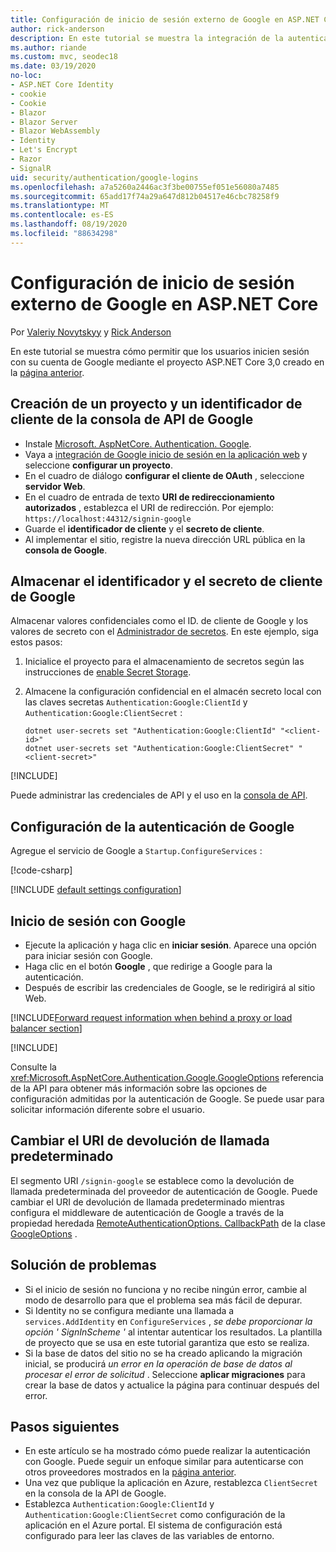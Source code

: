 ```yaml
---
title: Configuración de inicio de sesión externo de Google en ASP.NET Core
author: rick-anderson
description: En este tutorial se muestra la integración de la autenticación de usuarios de cuentas de Google en una aplicación ASP.NET Core existente.
ms.author: riande
ms.custom: mvc, seodec18
ms.date: 03/19/2020
no-loc:
- ASP.NET Core Identity
- cookie
- Cookie
- Blazor
- Blazor Server
- Blazor WebAssembly
- Identity
- Let's Encrypt
- Razor
- SignalR
uid: security/authentication/google-logins
ms.openlocfilehash: a7a5260a2446ac3f3be00755ef051e56080a7485
ms.sourcegitcommit: 65add17f74a29a647d812b04517e46cbc78258f9
ms.translationtype: MT
ms.contentlocale: es-ES
ms.lasthandoff: 08/19/2020
ms.locfileid: "88634298"
---
```

# <a name="google-external-login-setup-in-aspnet-core"></a>Configuración de inicio de sesión externo de Google en ASP.NET Core

Por [Valeriy Novytskyy](https://github.com/01binary) y [Rick Anderson](https://twitter.com/RickAndMSFT)

En este tutorial se muestra cómo permitir que los usuarios inicien sesión con su cuenta de Google mediante el proyecto ASP.NET Core 3,0 creado en la [página anterior](xref:security/authentication/social/index).

## <a name="create-a-google-api-console-project-and-client-id"></a>Creación de un proyecto y un identificador de cliente de la consola de API de Google

* Instale [Microsoft. AspNetCore. Authentication. Google](https://www.nuget.org/packages/Microsoft.AspNetCore.Authentication.Google).
* Vaya a [integración de Google inicio de sesión en la aplicación web](https://developers.google.com/identity/sign-in/web/sign-in) y seleccione **configurar un proyecto**.
* En el cuadro de diálogo **configurar el cliente de OAuth** , seleccione **servidor Web**.
* En el cuadro de entrada de texto **URI de redireccionamiento autorizados** , establezca el URI de redirección. Por ejemplo: `https://localhost:44312/signin-google`
* Guarde el **identificador de cliente** y el **secreto de cliente**.
* Al implementar el sitio, registre la nueva dirección URL pública en la **consola de Google**.

## <a name="store-the-google-client-id-and-secret"></a>Almacenar el identificador y el secreto de cliente de Google

Almacenar valores confidenciales como el ID. de cliente de Google y los valores de secreto con el [Administrador de secretos](xref:security/app-secrets). En este ejemplo, siga estos pasos:

1. Inicialice el proyecto para el almacenamiento de secretos según las instrucciones de [enable Secret Storage](xref:security/app-secrets#enable-secret-storage).
1. Almacene la configuración confidencial en el almacén secreto local con las claves secretas `Authentication:Google:ClientId` y `Authentication:Google:ClientSecret` :

    ```dotnetcli
    dotnet user-secrets set "Authentication:Google:ClientId" "<client-id>"
    dotnet user-secrets set "Authentication:Google:ClientSecret" "<client-secret>"
    ```

[!INCLUDE[](~/includes/environmentVarableColon.md)]

Puede administrar las credenciales de API y el uso en la [consola de API](https://console.developers.google.com/apis/dashboard).

## <a name="configure-google-authentication"></a>Configuración de la autenticación de Google

Agregue el servicio de Google a `Startup.ConfigureServices` :

[!code-csharp[](~/security/authentication/social/social-code/3.x/StartupGoogle3x.cs?highlight=11-19)]

[!INCLUDE [default settings configuration](includes/default-settings2-2.md)]

## <a name="sign-in-with-google"></a>Inicio de sesión con Google

* Ejecute la aplicación y haga clic en **iniciar sesión**. Aparece una opción para iniciar sesión con Google.
* Haga clic en el botón **Google** , que redirige a Google para la autenticación.
* Después de escribir las credenciales de Google, se le redirigirá al sitio Web.

[!INCLUDE[Forward request information when behind a proxy or load balancer section](includes/forwarded-headers-middleware.md)]

[!INCLUDE[](includes/chain-auth-providers.md)]

Consulte la <xref:Microsoft.AspNetCore.Authentication.Google.GoogleOptions> referencia de la API para obtener más información sobre las opciones de configuración admitidas por la autenticación de Google. Se puede usar para solicitar información diferente sobre el usuario.

## <a name="change-the-default-callback-uri"></a>Cambiar el URI de devolución de llamada predeterminado

El segmento URI `/signin-google` se establece como la devolución de llamada predeterminada del proveedor de autenticación de Google. Puede cambiar el URI de devolución de llamada predeterminado mientras configura el middleware de autenticación de Google a través de la propiedad heredada [RemoteAuthenticationOptions. CallbackPath](/dotnet/api/microsoft.aspnetcore.authentication.remoteauthenticationoptions.callbackpath) de la clase [GoogleOptions](/dotnet/api/microsoft.aspnetcore.authentication.google.googleoptions) .

## <a name="troubleshooting"></a>Solución de problemas

* Si el inicio de sesión no funciona y no recibe ningún error, cambie al modo de desarrollo para que el problema sea más fácil de depurar.
* Si Identity no se configura mediante una llamada a `services.AddIdentity` en `ConfigureServices` , *se debe proporcionar la opción ' SignInScheme '* al intentar autenticar los resultados. La plantilla de proyecto que se usa en este tutorial garantiza que esto se realiza.
* Si la base de datos del sitio no se ha creado aplicando la migración inicial, se producirá *un error en la operación de base de datos al procesar el error de solicitud* . Seleccione **aplicar migraciones** para crear la base de datos y actualice la página para continuar después del error.

## <a name="next-steps"></a>Pasos siguientes

* En este artículo se ha mostrado cómo puede realizar la autenticación con Google. Puede seguir un enfoque similar para autenticarse con otros proveedores mostrados en la [página anterior](xref:security/authentication/social/index).
* Una vez que publique la aplicación en Azure, restablezca `ClientSecret` en la consola de la API de Google.
* Establezca `Authentication:Google:ClientId` y `Authentication:Google:ClientSecret` como configuración de la aplicación en el Azure portal. El sistema de configuración está configurado para leer las claves de las variables de entorno.
